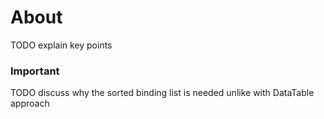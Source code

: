﻿# About
TODO explain key points
### Important
TODO discuss why the sorted binding list is needed unlike with DataTable approach
